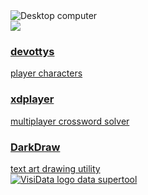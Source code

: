 
<div class="computer">
<img src="/computer.png" alt="Desktop computer" />
<div class="screen">
<img id="screenimage" src="/blackpixel.png" />
</div>
</div>

<div id="projects">

<a href="https://visidata.org">
<div id="devottys" class="project" onmouseover="document.getElementById('screenimage').src='https://www.visidata.org/devottys.gif';">
<div class="label">
<div class="front">
<h3>devottys</h3>
player characters
</div>
</div>
</div>
</a>

<a href="/xdplayer">
<div id="xdplayer" class="project" onmouseover="document.getElementById('screenimage').src='https://bluebird.workmuch.com/screenshot1.gif';">
<div class="label">
<div class="front">
<h3>xdplayer</h3>
multiplayer crossword solver
</div>
</div>
</div>
</a>

<a href="/darkdraw">
<div id="darkdraw" class="project" onmouseover="document.getElementById('screenimage').src='';">
<div class="label">
<div class="front">
<h3>DarkDraw</h3>
text art drawing utility
</div>
</div>
</div>
</a>

<a href="https://visidata.org">
<div id="visidata" class="project" onmouseover="document.getElementById('screenimage').src='https://www.visidata.org/freq-move-row.gif';">
<div class="label">
<div class="front">
<img src="https://www.visidata.org/vdlogo.png" alt="VisiData logo"/>
data supertool
</div>
</div>
</div>
</a>

<!--a href="/letterdash">
<div class="project">
<div class="label">
<div class="front">
<h3>LetterDash</h3>
unicode arcade game
</div>
</div>
</div>
</a-->

<!--a href="/acquire">
<div id="acquire" class="project" onmouseover="document.getElementById('screenimage').src='/acquire.png';">
<div class="label">
<div class="front">
<h3>Acquire</h3>
board game mockup
</div>
</div>
</div>
</a-->

</div>
